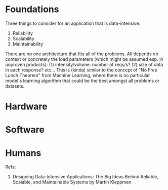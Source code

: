 # Foundations
Three things to consider for an application that is data-intensive:
1. Reliability
2. Scalability 
3. Maintainability


There are no one architecture that fits all of the problems. 
All depends on context or concretely the load parameters (which might be assumed esp. in unproven products): (1) intensity/volume: number of reqs/s? (2) size of data in each response? etc...
This is (kinda) similar to the concept of "No Free Lunch Theorem" from Machine Learning, where there is no particular model's learning algorithm that could be the best amongst all problems or datasets.

# Hardware


# Software


# Humans


Refs:
1. Designing Data-Intensive Applications: The Big Ideas Behind Reliable, Scalable, and Maintainable Systems by Martin Kleppman
